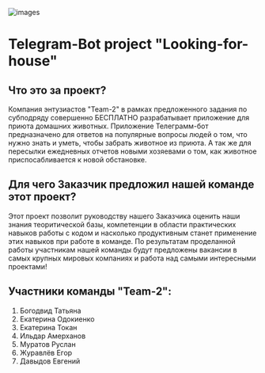 ![images](https://user-images.githubusercontent.com/117021568/225950800-10f14f33-b110-475b-b473-89e758f999c0.jpg)
# Telegram-Bot project "Looking-for-house" 
    
## Что это за проект?
Компания энтузиастов "Team-2" в рамках предложенного задания по субподряду совершенно БЕСПЛАТНО разрабатывает приложение для приюта домашних животных. 
Приложение Телеграмм-бот предназначено для ответов на популярные вопросы людей о том, что нужно знать и уметь, чтобы забрать животное из приюта. 
А так же для пересылки ежедневных отчетов новыми хозяевами о том, как животное приспосабливается к новой обстановке.
## Для чего Заказчик предложил нашей команде этот проект?
Этот проект позволит руководству нашего Заказчика оценить наши знания теоритической базы, компетенции в области практических навыков работы с кодом
и насколько продуктивным станет применение этих навыков при работе в команде.
По результатам проделанной работы участникам нашей команды будут предложены вакансии в самых крупных мировых компаниях и работа над самыми интересными проектами!
## Участники команды "Team-2":
1. Богодвид Татьяна 
2. Екатерина Одокиенко
3. Екатерина Токан
4. Ильдар Амерханов
5. Муратов Руслан
6. Журавлёв Егор
7. Давыдов Евгений
